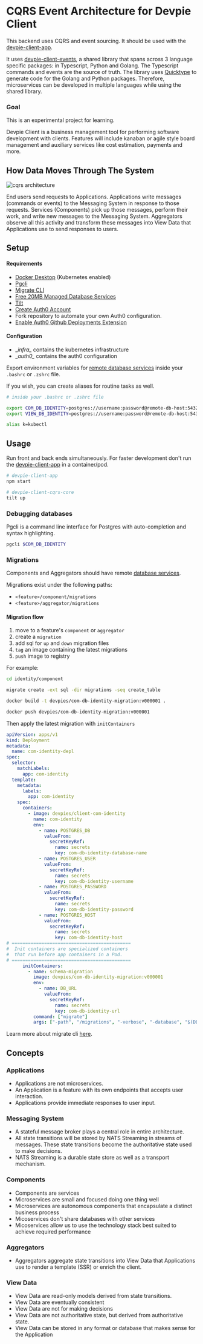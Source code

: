 # CQRS Event Architecture for Devpie Client

This backend uses CQRS and event sourcing. It should be used with the [devpie-client-app](https://github.com/ivorscott/devpie-client-app).

It uses [devpie-client-events](https://github.com/ivorscott/devpie-client-common-module), a shared library that spans across 
3 language specific packages: in Typescript, Python and Golang. The Typescript commands and events are the source of truth. The library 
uses [Quicktype](https://quicktype.io/) to generate code for the Golang and Python packages. Therefore, microservices can 
be developed in multiple languages while using the shared library.

### Goal

This is an experimental project for learning.

Devpie Client is a business management tool for performing software development with clients. Features will include 
kanaban or agile style board management and auxiliary services like cost estimation, payments and more. 

## How Data Moves Through The System

![cqrs architecture](cqrs.png)

End users send requests to Applications. Applications write messages (commands or events) to the Messaging System in response to those requests. Services (Components) pick up those messages, perform their work, and write new messages to the Messaging System. Aggregators observe all this activity and transform these messages into View Data that Applications use to send responses to users.

## Setup 

#### Requirements
* [Docker Desktop](https://docs.docker.com/desktop/) (Kubernetes enabled)
* [Pgcli](https://www.pgcli.com/install)
* [Migrate CLI](https://github.com/golang-migrate/migrate/tree/master/cmd/migrate)
* [Free 20MB Managed Database Services](elephantsql.com)
* [Tilt](https://tilt.dev/)
* [Create Auth0 Account](http://auth0.com/)
* Fork repository to automate your own Auth0 configuration.
* [Enable Auth0 Github Deployments Extension](https://auth0.com/docs/extensions/github-deployments)
    
#### Configuration
* \__infra\__ contains the kubernetes infrastructure
* \__auth0\__ contains the auth0 configuration

Export environment variables for [remote database services](elephantsql.com) inside your `.bashrc` or `.zshrc` file.
 
If you wish, you can create aliases for routine tasks as well.

```bash
# inside your .bashrc or .zshrc file

export COM_DB_IDENTITY=postgres://username:password@remote-db-host:5432/dbname
export VIEW_DB_IDENTITY=postgres://username:password@remote-db-host:5432/dbname

alias k=kubectl
```

## Usage

Run front and back ends simultaneously. For faster development don't run the [devpie-client-app](https://github.com/ivorscott/devpie-client-app) in a container/pod.

```bash
# devpie-client-app
npm start

# devpie-client-cqrs-core
tilt up
```

### Debugging databases
Pgcli is a command line interface for Postgres with auto-completion and syntax highlighting.

```bash
pgcli $COM_DB_IDENTITY
```

### Migrations
Components and Aggregators should have remote [database services](elephantsql.com).

Migrations exist under the following paths:

- `<feature>/component/migrations`
- `<feature>/aggregator/migrations`

#### Migration flow
1. move to a feature's `component` or `aggregator`
2. create a `migration`
3. add sql for `up` and `down` migration files
4. `tag` an image containing the latest migrations
5. `push` image to registry

For example:

```bash
cd identity/component

migrate create -ext sql -dir migrations -seq create_table 

docker build -t devpies/com-db-identity-migration:v000001 .

docker push devpies/com-db-identity-migration:v000001  
```
Then apply the latest migration with `initContainers`

```yaml
apiVersion: apps/v1
kind: Deployment
metadata:
  name: com-identity-depl
spec:
  selector:
    matchLabels:
      app: com-identity
  template:
    metadata:
      labels:
        app: com-identity
    spec:
      containers:
        - image: devpies/client-com-identity
          name: com-identity
          env:
            - name: POSTGRES_DB
              valueFrom:
                secretKeyRef:
                  name: secrets
                  key: com-db-identity-database-name
            - name: POSTGRES_USER
              valueFrom:
                secretKeyRef:
                  name: secrets
                  key: com-db-identity-username
            - name: POSTGRES_PASSWORD
              valueFrom:
                secretKeyRef:
                  name: secrets
                  key: com-db-identity-password
            - name: POSTGRES_HOST
              valueFrom:
                secretKeyRef:
                  name: secrets
                  key: com-db-identity-host
# ============================================
#  Init containers are specialized containers
#  that run before app containers in a Pod.
# ============================================
      initContainers:
        - name: schema-migration
          image: devpies/com-db-identity-migration:v000001
          env:
            - name: DB_URL
              valueFrom:
                secretKeyRef:
                  name: secrets
                  key: com-db-identity-url
          command: ["migrate"]
          args: ["-path", "/migrations", "-verbose", "-database", "$(DB_URL)", "up"]
```
Learn more about migrate cli [here](https://github.com/golang-migrate/migrate/blob/master/database/postgres/TUTORIAL.md). 

## Concepts

### Applications

- Applications are not microservices.
- An Application is a feature with its own endpoints that accepts user interaction.
- Applications provide immediate responses to user input.

### Messaging System

- A stateful message broker plays a central role in entire architecture.
- All state transitions will be stored by NATS Streaming in streams of messages. These state transitions become the authoritative state used to make decisions.
- NATS Streaming is a durable state store as well as a transport mechanism.

### Components

- Components are services
- Microservices are small and focused doing one thing well
- Microservices are autonomous components that encapsulate a distinct business process
- Micoservices don't share databases with other services
- Micoservices allow us to use the technology stack best suited to achieve required performance

### Aggregators

- Aggregators aggregate state transitions into View Data that Applications use to render a template (SSR) or enrich the client.

### View Data

- View Data are read-only models derived from state transitions.
- View Data are eventually consistent
- View Data are not for making decisions
- View Data are not authoritative state, but derived from authoritative state.
- View Data can be stored in any format or database that makes sense for the Application


